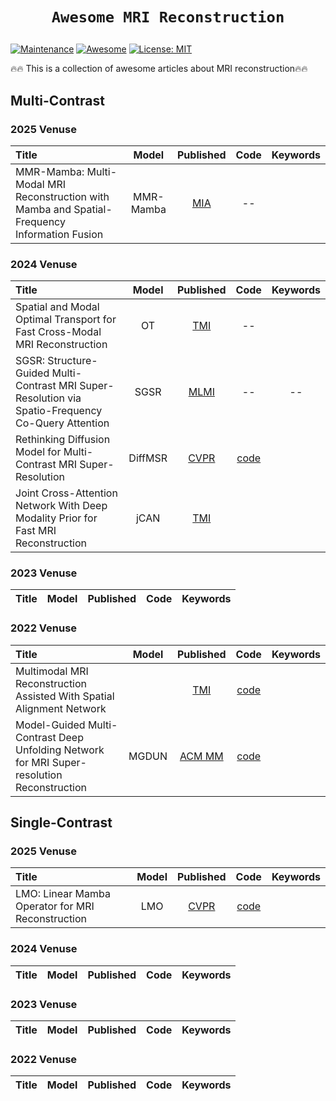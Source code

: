 # <p align=center>`Awesome MRI Reconstruction`</p> # 


[![Maintenance](https://img.shields.io/badge/Maintained%3F-yes-green.svg)](https://GitHub.com/Naereen/StrapDown.js/graphs/commit-activity)
[![Awesome](https://cdn.rawgit.com/sindresorhus/awesome/d7305f38d29fed78fa85652e3a63e154dd8e8829/media/badge.svg)](https://github.com/mosaf/Awesome-DL-based-CS-MRI) 
[![License: MIT](https://img.shields.io/badge/License-MIT-green.svg)](https://opensource.org/licenses/MIT)



:fire::fire: This is a collection of awesome articles about MRI reconstruction:fire::fire:

## Multi-Contrast

### 2025 Venuse
| Title                                                        | Model | Published |                            Code                   |Keywords          |
| :----------------------------------------------------------- | :---: | :--: | :---------------------------------------------------------: |:---------------------------------------------------------: |
MMR-Mamba: Multi-Modal MRI Reconstruction with Mamba and Spatial-Frequency Information Fusion |MMR-Mamba | [MIA](https://www.sciencedirect.com/science/article/abs/pii/S1361841525000969) | -- |

### 2024 Venuse
| Title                                                        | Model | Published |                            Code                   |Keywords          |
| :----------------------------------------------------------- | :---: | :--: | :---------------------------------------------------------: |:---------------------------------------------------------: |
Spatial and Modal Optimal Transport for Fast Cross-Modal MRI Reconstruction | OT | [TMI](https://arxiv.org/pdf/2305.02774) | -- |
SGSR: Structure-Guided Multi-Contrast MRI Super-Resolution via Spatio-Frequency Co-Query Attention| SGSR | [MLMI](https://link.springer.com/chapter/10.1007/978-3-031-73284-3_38) | --| --|
Rethinking Diffusion Model for Multi-Contrast MRI Super-Resolution |DiffMSR | [CVPR](https://openaccess.thecvf.com/content/CVPR2024/papers/Li_Rethinking_Diffusion_Model_for_Multi-Contrast_MRI_Super-Resolution_CVPR_2024_paper.pdf)| [code](https://github.com/GuangYuanKK/DiffMSR) |
Joint Cross-Attention Network With Deep Modality Prior for Fast MRI Reconstruction| jCAN | [TMI](https://github.com/sunkg/jCAN) | |
### 2023 Venuse
| Title                                                        | Model | Published |                            Code                   |Keywords          |
| :----------------------------------------------------------- | :---: | :--: | :---------------------------------------------------------: |:---------------------------------------------------------: |

### 2022 Venuse
| Title                                                        | Model | Published |                            Code                   |Keywords          |
| :----------------------------------------------------------- | :---: | :--: | :---------------------------------------------------------: |:---------------------------------------------------------: |
Multimodal MRI Reconstruction Assisted With Spatial Alignment Network | | [TMI](https://ieeexplore.ieee.org/document/9745968?denied=) | [code](https://github.com/woxuankai/SpatialAlignmentNetwork)|
Model-Guided Multi-Contrast Deep Unfolding Network for MRI Super-resolution Reconstruction |MGDUN| [ACM MM](https://dl.acm.org/doi/10.1145/3503161.3548068) | [code](https://github.com/yggame/MGDUN) | |
## Single-Contrast

### 2025 Venuse
| Title                                                        | Model | Published |                            Code                   |Keywords          |
| :----------------------------------------------------------- | :---: | :--: | :---------------------------------------------------------: |:---------------------------------------------------------: |
LMO: Linear Mamba Operator for MRI Reconstruction | LMO | [CVPR](https://openaccess.thecvf.com/content/CVPR2025/papers/Li_LMO_Linear_Mamba_Operator_for_MRI_Reconstruction_CVPR_2025_paper.pdf) | [code](https://github.com/weili419/LMO) ||

### 2024 Venuse
| Title                                                        | Model | Published |                            Code                   |Keywords          |
| :----------------------------------------------------------- | :---: | :--: | :---------------------------------------------------------: |:---------------------------------------------------------: |

### 2023 Venuse
| Title                                                        | Model | Published |                            Code                   |Keywords          |
| :----------------------------------------------------------- | :---: | :--: | :---------------------------------------------------------: |:---------------------------------------------------------: |

### 2022 Venuse
| Title                                                        | Model | Published |                            Code                   |Keywords          |
| :----------------------------------------------------------- | :---: | :--: | :---------------------------------------------------------: |:---------------------------------------------------------: |
